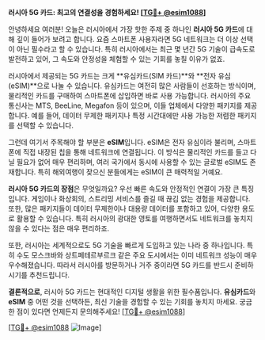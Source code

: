 **러시아 5G 카드: 최고의 연결성을 경험하세요! [[TG💪+ @esim1088](https://t.me/s/esim1088)]**

안녕하세요 여러분! 오늘은 러시아에서 가장 핫한 주제 중 하나인 **러시아 5G 카드**에 대해 깊이 들어가 보려고 합니다. 요즘 스마트폰 사용자라면 5G 네트워크는 더 이상 선택이 아닌 필수라고 할 수 있습니다. 특히 러시아에서는 최근 몇 년간 5G 기술이 급속도로 발전하고 있어, 그 속도와 안정성을 체험할 수 있는 기회를 놓칠 이유가 없죠.

러시아에서 제공되는 5G 카드는 크게 **유심카드(SIM 카드)**와 **전자 유심(eSIM)**으로 나눌 수 있습니다. 유심카드는 여전히 많은 사람들이 선호하는 방식이며, 물리적인 카드를 구매하여 스마트폰에 삽입하면 바로 사용 가능합니다. 러시아의 주요 통신사는 MTS, BeeLine, Megafon 등이 있으며, 이들 업체에서 다양한 패키지를 제공합니다. 예를 들어, 데이터 무제한 패키지나 특정 시간대에만 사용 가능한 저렴한 패키지를 선택할 수 있습니다.

그런데 여기서 주목해야 할 부분은 **eSIM**입니다. eSIM은 전자 유심이라 불리며, 스마트폰에 직접 내장된 칩을 통해 네트워크에 연결됩니다. 이 방식은 물리적인 카드를 들고 다닐 필요가 없어 매우 편리하며, 여러 국가에서 동시에 사용할 수 있는 글로벌 eSIM도 존재합니다. 특히 해외여행이 잦으신 분들에게는 eSIM이 큰 매력적일 거예요.

**러시아 5G 카드의 장점**은 무엇일까요? 우선 빠른 속도와 안정적인 연결이 가장 큰 특징입니다. 게임이나 화상회의, 스트리밍 서비스를 즐길 때 끊김 없는 경험을 제공합니다. 또한, 많은 패키지들이 데이터 무제한이나 대용량 데이터를 포함하고 있어, 다양한 용도로 활용할 수 있습니다. 특히 러시아의 광대한 영토를 여행하면서도 네트워크를 놓치지 않을 수 있다는 점은 매우 편리하죠.

또한, 러시아는 세계적으로도 5G 기술을 빠르게 도입하고 있는 나라 중 하나입니다. 특히 수도 모스크바와 상트페테르부르크 같은 주요 도시에서는 이미 네트워크 성능이 매우 우수해졌습니다. 따라서 러시아를 방문하거나 거주 중이라면 5G 카드를 반드시 준비하시기를 추천드립니다.

**결론적으로**, 러시아 5G 카드는 현대적인 디지털 생활을 위한 필수품입니다. **유심카드**와 **eSIM** 중 어떤 것을 선택하든, 최신 기술을 경험할 수 있는 기회를 놓치지 마세요. 궁금한 점이 있다면 언제든지 문의해주세요! [[TG💪+ @esim1088](https://t.me/s/esim1088)]

[[TG💪+ @esim1088](https://t.me/s/esim1088) ![Image](https://i.postimg.cc/Y0z9fWf4/image.png)]